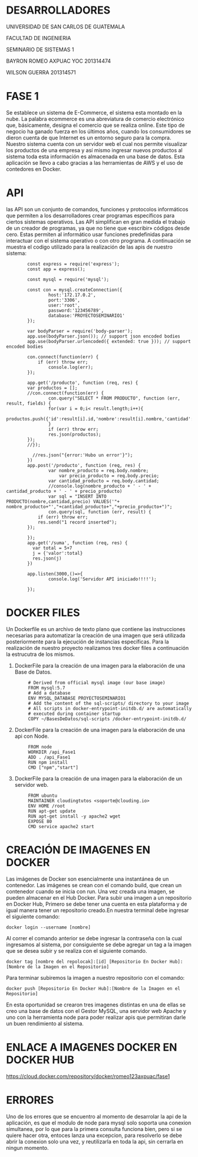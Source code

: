 # DESARROLLADORES
UNIVERSIDAD DE SAN CARLOS DE GUATEMALA

FACULTAD DE INGENIERIA

SEMINARIO DE SISTEMAS 1

BAYRON ROMEO AXPUAC YOC 201314474

WILSON GUERRA 201314571

# FASE 1
Se establece un sistema de E-Commerce, el sistema esta montado en la nube.  La palabra ecommerce es una abreviatura de comercio electrónico que, básicamente, designa el comercio que se realiza online. Este tipo de negocio ha ganado fuerza en los últimos años, cuando los consumidores se dieron cuenta de que Internet es un entorno seguro para la compra. Nuestro sistema cuenta con un servidor web el cual nos permite visualizar los productos de una empresa y así mismo ingresar nuevos productos al sistema toda esta información es almacenada en una base de datos. Esta aplicación se llevo a cabo gracias a las herramientas de AWS y el uso de contedores en Docker. 

# API
las API son un conjunto de comandos, funciones y protocolos informáticos que permiten a los desarrolladores crear programas específicos para ciertos sistemas operativos. Las API simplifican en gran medida el trabajo de un creador de programas, ya que no tiene que «escribir» códigos desde cero. Estas permiten al informático usar funciones predefinidas para interactuar con el sistema operativo o con otro programa. A continuación se muestra el codigo utilizado para la realización de las apis de nuestro sistema:

            const express = require('express');
            const app = express();

            const mysql = require('mysql');

            const con = mysql.createConnection({
                    host:'172.17.0.2',
                    port:'3306',
                    user:'root',
                    password:'123456789',
                    database:'PROYECTOSEMINARIO1'
            });

            var bodyParser = require('body-parser');
            app.use(bodyParser.json()); // support json encoded bodies
            app.use(bodyParser.urlencoded({ extended: true })); // support encoded bodies

            con.connect(function(err) {
                if (err) throw err;
                    console.log(err);
            });

            app.get('/producto', function (req, res) {
            var productos = [];
            //con.connect(function(err) {
                    con.query("SELECT * FROM PRODUCTO", function (err, result, fields) {
                    for(var i = 0;i< result.length;i++){
                            productos.push({'id':result[i].id,'nombre':result[i].nombre,'cantidad':result[i].cantidad,'precio':result[i].precio});
                    }
                    if (err) throw err;
                    res.json(productos);
            });
            //});

              //res.json("{error:'Hubo un error'}");
            })
            app.post('/producto', function (req, res) {
                    var nombre_producto = req.body.nombre;
                        var precio_producto = req.body.precio;
                    var cantidad_producto = req.body.cantidad;
                    //console.log(nombre_producto + ' - ' + cantidad_producto + ' - ' + precio_producto)
                    var sql = "INSERT INTO PRODUCTO(nombre,cantidad,precio) VALUES('"+ nombre_producto+"',"+cantidad_producto+","+precio_producto+")"; 
                    con.query(sql, function (err, result) {
                if (err) throw err;
                res.send("1 record inserted");
            });

            });
            app.get('/suma', function (req, res) {
              var total = 5+7
              j = {'valor':total}
              res.json(j)
            })

            app.listen(3000,()=>{
                    console.log('Servidor API iniciado!!!!');

            });






# DOCKER FILES
Un Dockerfile es un archivo de texto plano que contiene las instrucciones necesarias para automatizar la creación de una imagen que será utilizada posteriormente para la ejecución de instancias específicas. Para la realización de nuestro proyecto realizamos tres docker files a continuación la estrucutra de los mismos.

1) DockerFile para la creación de una imagen para la elaboración de una Base de Datos.

            # Derived from official mysql image (our base image)
            FROM mysql:5.7
            # Add a database
            ENV MYSQL_DATABASE PROYECTOSEMINARIO1
            # Add the content of the sql-scripts/ directory to your image
            # All scripts in docker-entrypoint-initdb.d/ are automatically
            # executed during container startup
            COPY ~/BasesDeDatos/sql-scripts /docker-entrypoint-initdb.d/


2) DockerFile para la creación de una imagen para la elaboración de una api con Node.
                 
            
            FROM node
            WORKDIR /api_Fase1
            ADD . /api_Fase1
            RUN npm install
            CMD ["npm","start"]
            
            
3) DockerFile para la creación de una imagen para la elaboración de un servidor web. 


            FROM ubuntu
            MAINTAINER cloudingtutos <soporte@clouding.io>
            ENV HOME /root
            RUN apt-get update
            RUN apt-get install -y apache2 wget
            EXPOSE 80
            CMD service apache2 start

# CREACIÓN DE IMAGENES EN DOCKER

Las imágenes de Docker son esencialmente una instantánea de un contenedor. Las imágenes se crean con el comando build, que crean un contenedor cuando se inicia con run. Una vez creada una imagen, se pueden almacenar en el Hub Docker. Para subir una imagen a un repositorio en Docker Hub, Primero se debe tener una cuenta en esta plataforma y de igual manera tener un repositorio creado.En nuestra terminal debe ingresar el siguiente comando:

    docker login --username [nombre]
 
Al correr el comando anterior se debe ingresar la contraseña con la cual ingresamos al sistema, por consiguiente se debe agregar un tag a la imagen que se desea subir y se realiza con el siguiente comando. 
 
    docker tag [nombre del repolocak]:[id] [Repositorio En Docker Hub]:[Nombre de la Imagen en el Repositorio]
 
 Para terminar subiremos la imagen a nuestro repositorio con el comando:
  
    docker push [Repositorio En Docker Hub]:[Nombre de la Imagen en el Repositorio]
 
 En esta oportunidad se crearon tres imagenes distintas en una de ellas se creo una base de datos con el Gestor MySQL, una servidor web Apache y uno con la herramienta node para poder realizar apis que permitiran darle un buen rendimiento al sistema.

# ENLACE A IMAGENES DOCKER EN DOCKER HUB
https://cloud.docker.com/repository/docker/romeo123axpuac/fase1

# ERRORES

Uno de los errores que se encuentro al momento de desarrolar la api de la aplicación, es que el modulo de node para mysql solo soporta una conexion simultanea, por lo que para la primera consulta funciona bien, pero si se quiere hacer otra, entoces lanza una excepcion, para resolverlo se debe abrir la conexion solo una vez, y reutilizarla en toda la api, sin cerrarla en ningun momento.
